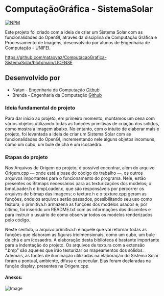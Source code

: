 # ComputaçãoGráfica - SistemaSolar
[![NPM](https://img.shields.io/npm/l/react)](https://github.com/nataovaz/ComputacaoGrafica-SistemaSolar/blob/main/LICENSE)

Este projeto foi criado com a ideia de criar um Sistema Solar com as funcionalidades do OpenGl, através da disciplina de Computação Gráfica e Processamento de Imagens, desenvolvido por alunos de Engenharia de Computação - UNIFEI.

https://github.com/nataovaz/ComputacaoGrafica-SistemaSolar/blob/main/LICENSE

## Desenvolvido por
- Natan - Engenharia da Computação [Github](https://github.com/nataovaz)
- Brenda - Engenharia da Computação [Github](https://github.com/BrendaGobira)

### Ideia fundamental do projeto
Para dar início ao projeto, em primeiro momento, montamos um cena com vários
objetos utilizando todas as funções primitivas de criação dos sólidos, como mostra a imagem
abaixo. No entanto, com o intuito de elaborar mais o projeto, foi levantada a ideia de criar um
Sistema Solar com as funcionalidades do OpenGl, incrementando nele alguns objetos
incomuns, como um cubo, um bule de chá e um icosaedro.

### Etapas do projeto
Nos Arquivos de Origem do projeto, é possível encontrar, além do arquivo
Origem.cpp — onde está a base do código do trabalho —, os outros arquivos importantes
para o funcionamento do programa. Nele, estão presentes os Bitmaps necessários para as
texturizações dos modelos; o bmpLoader.h e bmpLoader.c, que são responsáveis por
percorrer os arquivos de bitmap das imagens; o texture.h e o texture.cpp geram as funções,
onde os arquivos serão passados, possibilitando seu uso como textura; o primitiva.h armazena
as funções dos modelos usados e; por último, foi inserido um README.txt com as
informações dos discentes e para instruir o usuário de como observar todos os modelos
renderizados pelo código.

Neste sentido, o arquivo primitiva.h é aquele que vai retornar todas as funções que
elaboram as figuras tridimensionais, como um cubo, um bule de chá e um icosaedro. A
elaboração desta biblioteca é bastante importante para a indentação do projeto. Os arquivos
de textura com a extensão “.bmp” são aqueles que irão texturizar os mapeamentos dos
sólidos.
Ademais, as fontes de iluminação utilizadas na elaboração do Sistema Solar foram a
pontual, ambiente, difusa e especular. Elas foram declaradas na função display, presentes na
Origem.cpp.

#### Anexos:
![Image](https://i.imgur.com/FaKxCAt.jpg "Projeto finalizado")
